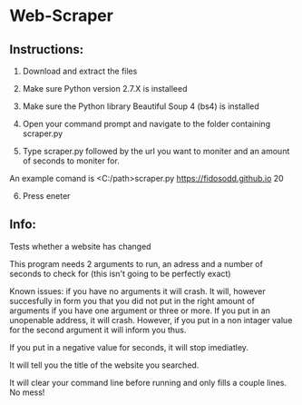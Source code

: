 # Web-Scraper

## Instructions:

  1. Download and extract the files
  
  2. Make sure Python version 2.7.X is installeed
  
  3. Make sure the Python library Beautiful Soup 4 (bs4) is installed
  
  4. Open your command prompt and navigate to the folder containing scraper.py
  
  5. Type scraper.py followed by the url you want to moniter and an amount of seconds to moniter for.
  
An example comand is <C:/path>scraper.py https://fidosodd.github.io 20

  6. Press eneter

## Info:

Tests whether a website has changed

This program needs 2 arguments to run, an adress and a number of seconds to check for (this isn't going to be perfectly exact)

Known issues: if you have no arguments it will crash. It will, however succesfully in form you that you did not put in the right amount of arguments if you have one argument or three or more. If you put in an unopenable address, it will crash. However, if you put in a non intager value for the second argument it will inform you thus.

If you put in a negative value for seconds, it will stop imediatley. 

It will tell you the title of the website you searched.

It will clear your command line before running and only fills a couple lines. No mess!

